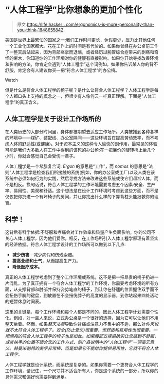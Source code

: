# “人体工程学”比你想象的更加个性化

> 原文:[https://life hacker . com/ergonomics-is-more-personality-than-you-think-1848655842](https://lifehacker.com/ergonomics-is-more-personalized-than-you-think-1848655842)

美国是世界上最繁忙的国家之一:我们工作时间更长，休假更少，压力比其他任何一个工业化国家都大。花在工作上的时间是有代价的。如果你曾经在办公桌前工作了一整天后站起来，因为背部痉挛而退缩，或者经历过腕管综合症带来的剧痛和奇怪的麻木，你知道你的工作环境对你的健康有直接影响。如果你开始寻找改善环境和影响的方法，你肯定会遇到“人体工程学”这个词例如，如果你告诉某人你的背不舒服，肯定会有人建议你买一把“符合人体工程学”的办公椅。

Watch

但是什么是符合人体工程学的椅子呢？是什么让符合人体工程学？人体工程学是每个人都口头上支持的概念之一，但很少有人像何云一样真正理解。下面是“人体工程学”的真正含义。

## 人体工程学是关于设计工作场所的

在人类历史的大部分时间里，身体都被期望去适应工作场所。人类被推到各种各样的环境中——煤矿、装配线、办公室隔间——这些环境旨在提高劳动效率，而不考虑人体的舒适性(或健康)。对于资本主义的这种令人愉快的副作用，最常见的体验可能是我们大多数人在工作中得到的该死的办公椅:在一把廉价的旋转椅上坐几个小时，你就会感觉自己会受伤一辈子。

人体工程学是一个希腊复合词: *Ergon* 的意思是“工作”，而 *nomos* 的意思是“法则”人体工程学是检查我们所接触的系统(例如，你的办公室或工厂)以及人类在该系统中必须如何行为的实践，然后寻找方法来改进这些系统或使它们*适应*人体，而不是相反。换句话说，符合人体工程学的工作环境需要考虑五个因素:安全、生产率、易用性、美观和舒适。这个想法是在设计工作环境时考虑到这些方面，而不是仅仅把你扔进一个有坏椅子的房间，并让你找出什么样的下靠背枕头能拯救你的理智。

## 科学！

这背后有科学依据:不舒服和疼痛会对工作效率和质量产生负面影响。你的公司不关心人体工程学，因为他们爱你。相反，在工作场所引入人体工程学原理有着坚实的经济依据。符合人体工程学设计的工作场所可以做到以下几点:

*   **减少伤害**—减少病假和伤残索赔。
*   **提高业绩和士气**，从而提高生产力。
*   **降低医疗成本。**

真正的人体工程学考虑到了整个工作环境或系统。这不是把一把昂贵的椅子扔进一片混乱。为了真正拥有一个符合人体工程学的工作环境，你需要考虑环境的所有方面，从支撑背部和肘部并保持姿势笔直的椅子，到让你在舒适的位置握住双手而不会扭伤手腕的键盘，到放置在不会扭伤脖子的高度的显示器，到你站起来四处活动的短暂休息时间表。

这里的关键是，每个工作环境和每个人都是不同的，因此人体工程学计划需要个性化。例如，对一些人来说，立式办公桌是一个很好的选择，因为它可以让他们不用整天坐着。然而，如果*整天站着*导致你背痛或注意力不集中的不适，那么对*你来说就不太符合人体工程学了。安全(防止受伤)很重要，但舒适和易用性也很重要。一把漂亮的符合人体工程学的椅子也是如此。如果腰部支撑梁确实让您感到不舒服，或者扶手的位置不适合您的工作方式，则产品说明中的“人体工程学”一词毫无意义。赫曼米勒椅的美学非常棒，但是如果它不能给你提供易用性，它就不符合人体工程学。*

人体工程学就是设计系统，而系统是复杂的。如果你需要一个更符合人体工程学的工作环境，请记住，一个尺寸并不适合所有人，你是这个系统的一部分，所以你的具体需求和偏好也需要得到满足。